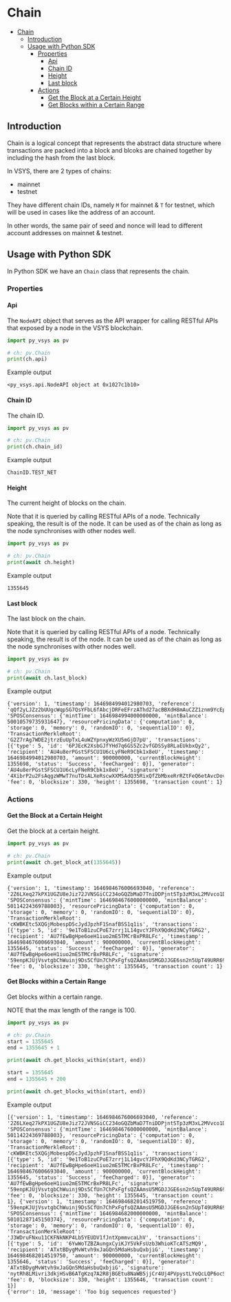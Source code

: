 # Chain

- [Chain](#chain)
  - [Introduction](#introduction)
  - [Usage with Python SDK](#usage-with-python-sdk)
    - [Properties](#properties)
      - [Api](#api)
      - [Chain ID](#chain-id)
      - [Height](#height)
      - [Last block](#last-block)
    - [Actions](#actions)
      - [Get the Block at a Certain Height](#get-the-block-at-a-certain-height)
      - [Get Blocks within a Certain Range](#get-blocks-within-a-certain-range)

## Introduction
Chain is a logical concept that represents the abstract data structure where transactions are packed into a block and blcoks are chained together by including the hash from the last block.

In VSYS, there are 2 types of chains:
- mainnet
- testnet

They have different chain IDs, namely `M` for mainnet & `T` for testnet, which will be used in cases like the address of an account. 

In other words, the same pair of seed and nonce will lead to different account addresses on mainnet & testnet.

## Usage with Python SDK
In Python SDK we have an `Chain` class that represents the chain.

### Properties

#### Api
The `NodeAPI` object that serves as the API wrapper for calling RESTful APIs that exposed by a node in the VSYS blockchain.

```python
import py_vsys as pv

# ch: pv.Chain
print(ch.api)
```
Example output

```
<py_vsys.api.NodeAPI object at 0x1027c1b10>
```

#### Chain ID
The chain ID.

```python
import py_vsys as pv

# ch: pv.Chain
print(ch.chain_id)
```
Example output

```
ChainID.TEST_NET
```

#### Height
The current height of blocks on the chain.

Note that it is queried by calling RESTful APIs of a node. Technically speaking, the result is of the node. It can be used as of the chain as long as the node synchronises with other nodes well.

```python
import py_vsys as pv

# ch: pv.Chain
print(await ch.height)
```
Example output

```
1355645
```

#### Last block
The last block on the chain.

Note that it is queried by calling RESTful APIs of a node. Technically speaking, the result is of the node. It can be used as of the chain as long as the node synchronises with other nodes well.

```python
import py_vsys as pv

# ch: pv.Chain
print(await ch.last_block)
```
Example output

```
{'version': 1, 'timestamp': 1646984994012980703, 'reference': 'qQf2yLJZz2bUUgcWqpSG7QsYFbL6fAbcjDRFeEFrzAThd27acBBXdH8mAuCZZ1znm9YcEpHKqrNk4vhNdwBamUk', 'SPOSConsensus': {'mintTime': 1646984994000000000, 'mintBalance': 50010579735931647}, 'resourcePricingData': {'computation': 0, 'storage': 0, 'memory': 0, 'randomIO': 0, 'sequentialIO': 0}, 'TransactionMerkleRoot': 'G2Z7rAg7WDE2jtrzEuUpTxL4uWZYpnxyWzXU5mGjD7pU', 'transactions': [{'type': 5, 'id': '6PJEcK2XsbGJfYHd7q6GS5Zc2vfGDSSy8RLaEUkbxQy2', 'recipient': 'AU4u8erPGstSFSCU1U6cLyFNeR9Cbk1x8eU', 'timestamp': 1646984994012980703, 'amount': 900000000, 'currentBlockHeight': 1355698, 'status': 'Success', 'feeCharged': 0}], 'generator': 'AU4u8erPGstSFSCU1U6cLyFNeR9Cbk1x8eU', 'signature': '4XibrP2u2FsAqgzWMwT7nuTDsALXeRscwXXMSAdQ35RixQfZbMbxeRrRZtFeQ6etAvcDovZcxwbPExdxu628hdkr', 'fee': 0, 'blocksize': 330, 'height': 1355698, 'transaction count': 1}
```

### Actions

#### Get the Block at a Certain Height
Get the block at a certain height.

```python
import py_vsys as pv

# ch: pv.Chain
print(await ch.get_block_at(1355645))
```
Example output

```
{'version': 1, 'timestamp': 1646984676006693040, 'reference': '2Z6LXeq27kPX1UGZU8eJiz72JVNSGiCC234oGQZbMaD7TniDDPjntSTp3zM3xL2MVvco1Dfm3h3PFizFL4PSRDA4', 'SPOSConsensus': {'mintTime': 1646984676000000000, 'mintBalance': 50114224369788003}, 'resourcePricingData': {'computation': 0, 'storage': 0, 'memory': 0, 'randomIO': 0, 'sequentialIO': 0}, 'TransactionMerkleRoot': 'cKWBKEtc5XQGjMobespD5cJydJpzhF1SnafBSS1q1is', 'transactions': [{'type': 5, 'id': '9e1ToB1zuCPoE7zrrj1L14gvcYJFhX9QdKd3NCyTGRG2', 'recipient': 'AU7fEwBgHpe6oeH1iuo2mE5TMCrBxPR8LFc', 'timestamp': 1646984676006693040, 'amount': 900000000, 'currentBlockHeight': 1355645, 'status': 'Success', 'feeCharged': 0}], 'generator': 'AU7fEwBgHpe6oeH1iuo2mE5TMCrBxPR8LFc', 'signature': '59enpKJUjVsvtgbChWuinj9Ds5CfUn7ChPxFgfsQZAAmsU5MGDJJGE6sn2n5UpT49URR69MkcD4ofvFf7zLt5BPq', 'fee': 0, 'blocksize': 330, 'height': 1355645, 'transaction count': 1}
```

#### Get Blocks within a Certain Range
Get blocks within a certain range.

NOTE that the max length of the range is 100.

```python
import py_vsys as pv

# ch: pv.Chain
start = 1355645
end = 1355645 + 1

print(await ch.get_blocks_within(start, end))

start = 1355645
end = 1355645 + 200

print(await ch.get_blocks_within(start, end))
```
Example output

```
[{'version': 1, 'timestamp': 1646984676006693040, 'reference': '2Z6LXeq27kPX1UGZU8eJiz72JVNSGiCC234oGQZbMaD7TniDDPjntSTp3zM3xL2MVvco1Dfm3h3PFizFL4PSRDA4', 'SPOSConsensus': {'mintTime': 1646984676000000000, 'mintBalance': 50114224369788003}, 'resourcePricingData': {'computation': 0, 'storage': 0, 'memory': 0, 'randomIO': 0, 'sequentialIO': 0}, 'TransactionMerkleRoot': 'cKWBKEtc5XQGjMobespD5cJydJpzhF1SnafBSS1q1is', 'transactions': [{'type': 5, 'id': '9e1ToB1zuCPoE7zrrj1L14gvcYJFhX9QdKd3NCyTGRG2', 'recipient': 'AU7fEwBgHpe6oeH1iuo2mE5TMCrBxPR8LFc', 'timestamp': 1646984676006693040, 'amount': 900000000, 'currentBlockHeight': 1355645, 'status': 'Success', 'feeCharged': 0}], 'generator': 'AU7fEwBgHpe6oeH1iuo2mE5TMCrBxPR8LFc', 'signature': '59enpKJUjVsvtgbChWuinj9Ds5CfUn7ChPxFgfsQZAAmsU5MGDJJGE6sn2n5UpT49URR69MkcD4ofvFf7zLt5BPq', 'fee': 0, 'blocksize': 330, 'height': 1355645, 'transaction count': 1}, {'version': 1, 'timestamp': 1646984682014519750, 'reference': '59enpKJUjVsvtgbChWuinj9Ds5CfUn7ChPxFgfsQZAAmsU5MGDJJGE6sn2n5UpT49URR69MkcD4ofvFf7zLt5BPq', 'SPOSConsensus': {'mintTime': 1646984682000000000, 'mintBalance': 50101287145150374}, 'resourcePricingData': {'computation': 0, 'storage': 0, 'memory': 0, 'randomIO': 0, 'sequentialIO': 0}, 'TransactionMerkleRoot': 'J3WDruFNxu11CKFNkNKP4Lb5YEUDV1fJntXpmmvcaLhV', 'transactions': [{'type': 5, 'id': '6YwWoTZBZAungxCyiKJY5VkFsUzb3WhioKTcATSzMQ9', 'recipient': 'ATxtBDygMvWtvh9xJaGQn5MdaHsbuQxbjiG', 'timestamp': 1646984682014519750, 'amount': 900000000, 'currentBlockHeight': 1355646, 'status': 'Success', 'feeCharged': 0}], 'generator': 'ATxtBDygMvWtvh9xJaGQn5MdaHsbuQxbjiG', 'signature': 'nytRh8LMivri3dkjHSvB6ATgKzq7A2R8jBGEtu8NaWB5jjCr4Uj4PVpystLYeQcLQP6ocSXDka2fM26PvwKUpoa', 'fee': 0, 'blocksize': 330, 'height': 1355646, 'transaction count': 1}]
{'error': 10, 'message': 'Too big sequences requested'}
```
